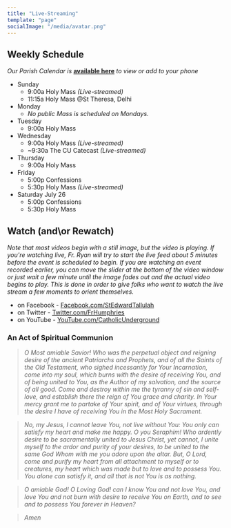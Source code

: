 ```yaml
---
title: "Live-Streaming"
template: "page"
socialImage: "/media/avatar.png"
---
```


## Weekly Schedule

_Our Parish Calendar is_ **[available here](https://bit.ly/stedwardcalendar)** _to view or add to your phone_

- Sunday
  - 9:00a Holy Mass _(Live-streamed)_
  - 11:15a Holy Mass @St Theresa, Delhi
- Monday
  - _No public Mass is scheduled on Mondays._
- Tuesday
  - 9:00a Holy Mass
- Wednesday
  - 9:00a Holy Mass _(Live-streamed)_
  - ~9:30a The CU Catecast _(Live-streamed)_
- Thursday
  - 9:00a Holy Mass
- Friday
  - 5:00p Confessions
  - 5:30p Holy Mass _(Live-streamed)_
- Saturday July 26
  - 5:00p Confessions
  - 5:30p Holy Mass

## Watch (and\or Rewatch)

_Note that most videos begin with a still image, but the video is playing. If you're watching live, Fr. Ryan will try to start the live feed about 5 minutes before the event is scheduled to begin. If you are watching an event recorded earlier, you can move the slider at the bottom of the video window or just wait a few minute until the image fades out and the actual video begins to play. This is done in order to give folks who want to watch the live stream a few moments to orient themselves._

- on Facebook - [Facebook.com/StEdwardTallulah](https://www.Facebook.com/StEdwardTallulah)
- on Twitter - [Twitter.com/FrHumphries](https://www.Twitter.com/FrHumphries)
- on YouTube - [YouTube.com/CatholicUnderground](https://www.YouTube.com/CatholicUnderground)

### An Act of Spiritual Communion

> _O Most amiable Savior! Who was the perpetual object and reigning desire of the ancient Patriarchs and Prophets, and of all the Saints of the Old Testament, who sighed incessantly for Your Incarnation, come into my soul, which burns with the desire of receiving You, and of being united to You, as the Author of my salvation, and the source of all good. Come and destroy within me the tyranny of sin and self-love, and establish there the reign of You grace and charity. In Your mercy grant me to partake of Your spirit, and of Your virtues, through the desire I have of receiving You in the Most Holy Sacrament._

> _No, my Jesus, I cannot leave You, not live without You: You only can satisfy my heart and make me happy. O you Seraphim! Who ardently desire to be sacramentally united to Jesus Christ, yet cannot, I unite myself to the ardor and purity of your desires, to be united to the same God Whom with me you adore upon the altar. But, O Lord, come and purify my heart from all attachment to myself or to creatures, my heart which was made but to love and to possess You. You alone can satisfy it, and all that is not You is as nothing._

> _O amiable God! O Loving God! can I know You and not love You, and love You and not burn with desire to receive You on Earth, and to see and to possess You forever in Heaven?_

> _Amen_
